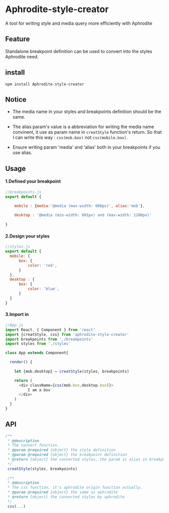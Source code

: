 # Aphrodite-style-creator
A tool for writing style and media query more efficiently with Aphrodite

## Feature
Standalone breakpoint definition can be used to convert into the styles Aphrodite need.

## install
`npm install Aphrodite-style-creator`

## Notice
- The media name in your styles and breakpoints definition should be the same.

- The alias param's value is a abbreviation for writing the media name convinent, it use as param name in `creatStyle` function's return. So that I can write this way :  `css(mob.box)`  not  `css(mobile.box)`.

- Ensure writing param 'media' and 'alias' both in your breakpoints if you use alias.

## Usage 


#### 1.Defined your breakpoint

```javascript
//breakpoints.js
export default {

    mobile : {media:'@media (max-width: 600px)', alias:'mob'},
    
    desktop : '@media (min-width: 601px) and (max-width: 1200px)'
    
}
```

#### 2.Design your styles

```javascript
//styles.js
export default {
  mobile: {
      box: {
          color: 'red',
      }
  },
  desktop : {
      box: {
          color: 'blue',
      }
  }
}
```

#### 3.Import in
```javascript
//App.js
import React, { Component } from 'react'
import {creatStyle, css} from 'aphrodite-style-creator'
import breakpoints from './breakpoints'
import styles from './styles'

class App extends Component{

  render() {
 
    let {mob,desktop} = creatStyle(styles, breakpoints)

    return (
      <div className={css(mob.box,desktop.box)}>
          I am a box
      </div>
    )
  }
}
```

## API
```javascript
/**
 * @description 
 * The convert function.
 * @param @required {object} the style definition
 * @param @required {object} the breakpoint definition
 * @return {object} the converted styles, the param is alias in breakpoints if you use it.
 */
 creatStyle(styles, breakpoints)
 
 /**
 * @description 
 * The css function, it's aphrodite origin function actually.
 * @param @required {object} the same as aphrodite 
 * @return {object} the converted styles by aphrodite
 */
 css(...)
```
